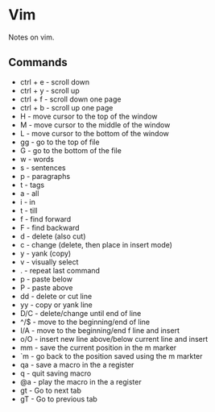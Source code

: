 # Vim 
Notes on vim.

## Commands
* ctrl + e - scroll down
* ctrl + y - scroll up
* ctrl + f - scroll down one page
* ctrl + b - scroll up one page
* H - move cursor to the top of the window
* M - move cursor to the middle of the window
* L - move cursor to the bottom of the window
* gg - go to the top of file
* G - go to the bottom of the file
* w - words
* s - sentences
* p - paragraphs
* t - tags
* a - all
* i - in
* t - till
* f - find forward
* F - find backward
* d - delete (also cut)
* c - change (delete, then place in insert mode)
* y - yank (copy)
* v - visually select
* . - repeat last command
* p - paste below
* P - paste above
* dd - delete or cut line
* yy - copy or yank line
* D/C - delete/change until end of line
* ^/$ - move to the beginning/end of line
* I/A - move to the beginning/end f line and insert
* o/O - insert new line above/below current line and insert
* mm - save the current position in the m marker
* `m - go back to the position saved using the m markter
* qa - save a macro in the a register
* q - quit saving macro
* @a - play the macro in the a register
* gt - Go to next tab
* gT - Go to previous tab